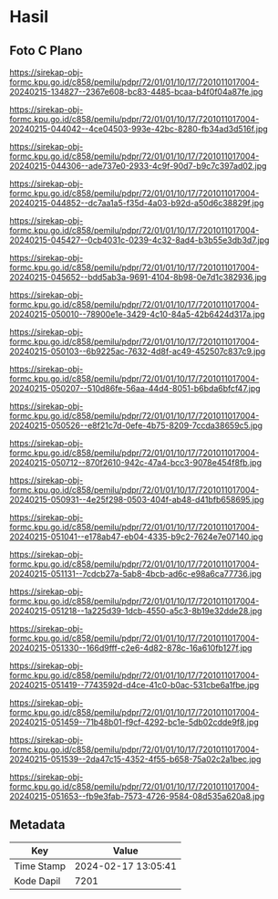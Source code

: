 # Hasil

## Foto C Plano

https://sirekap-obj-formc.kpu.go.id/c858/pemilu/pdpr/72/01/01/10/17/7201011017004-20240215-134827--2367e608-bc83-4485-bcaa-b4f0f04a87fe.jpg

https://sirekap-obj-formc.kpu.go.id/c858/pemilu/pdpr/72/01/01/10/17/7201011017004-20240215-044042--4ce04503-993e-42bc-8280-fb34ad3d516f.jpg

https://sirekap-obj-formc.kpu.go.id/c858/pemilu/pdpr/72/01/01/10/17/7201011017004-20240215-044306--ade737e0-2933-4c9f-90d7-b9c7c397ad02.jpg

https://sirekap-obj-formc.kpu.go.id/c858/pemilu/pdpr/72/01/01/10/17/7201011017004-20240215-044852--dc7aa1a5-f35d-4a03-b92d-a50d6c38829f.jpg

https://sirekap-obj-formc.kpu.go.id/c858/pemilu/pdpr/72/01/01/10/17/7201011017004-20240215-045427--0cb4031c-0239-4c32-8ad4-b3b55e3db3d7.jpg

https://sirekap-obj-formc.kpu.go.id/c858/pemilu/pdpr/72/01/01/10/17/7201011017004-20240215-045652--bdd5ab3a-9691-4104-8b98-0e7d1c382936.jpg

https://sirekap-obj-formc.kpu.go.id/c858/pemilu/pdpr/72/01/01/10/17/7201011017004-20240215-050010--78900e1e-3429-4c10-84a5-42b6424d317a.jpg

https://sirekap-obj-formc.kpu.go.id/c858/pemilu/pdpr/72/01/01/10/17/7201011017004-20240215-050103--6b9225ac-7632-4d8f-ac49-452507c837c9.jpg

https://sirekap-obj-formc.kpu.go.id/c858/pemilu/pdpr/72/01/01/10/17/7201011017004-20240215-050207--510d86fe-56aa-44d4-8051-b6bda6bfcf47.jpg

https://sirekap-obj-formc.kpu.go.id/c858/pemilu/pdpr/72/01/01/10/17/7201011017004-20240215-050526--e8f21c7d-0efe-4b75-8209-7ccda38659c5.jpg

https://sirekap-obj-formc.kpu.go.id/c858/pemilu/pdpr/72/01/01/10/17/7201011017004-20240215-050712--870f2610-942c-47a4-bcc3-9078e454f8fb.jpg

https://sirekap-obj-formc.kpu.go.id/c858/pemilu/pdpr/72/01/01/10/17/7201011017004-20240215-050931--4e25f298-0503-404f-ab48-d41bfb658695.jpg

https://sirekap-obj-formc.kpu.go.id/c858/pemilu/pdpr/72/01/01/10/17/7201011017004-20240215-051041--e178ab47-eb04-4335-b9c2-7624e7e07140.jpg

https://sirekap-obj-formc.kpu.go.id/c858/pemilu/pdpr/72/01/01/10/17/7201011017004-20240215-051131--7cdcb27a-5ab8-4bcb-ad6c-e98a6ca77736.jpg

https://sirekap-obj-formc.kpu.go.id/c858/pemilu/pdpr/72/01/01/10/17/7201011017004-20240215-051218--1a225d39-1dcb-4550-a5c3-8b19e32dde28.jpg

https://sirekap-obj-formc.kpu.go.id/c858/pemilu/pdpr/72/01/01/10/17/7201011017004-20240215-051330--166d9fff-c2e6-4d82-878c-16a610fb127f.jpg

https://sirekap-obj-formc.kpu.go.id/c858/pemilu/pdpr/72/01/01/10/17/7201011017004-20240215-051419--7743592d-d4ce-41c0-b0ac-531cbe6a1fbe.jpg

https://sirekap-obj-formc.kpu.go.id/c858/pemilu/pdpr/72/01/01/10/17/7201011017004-20240215-051459--71b48b01-f9cf-4292-bc1e-5db02cdde9f8.jpg

https://sirekap-obj-formc.kpu.go.id/c858/pemilu/pdpr/72/01/01/10/17/7201011017004-20240215-051539--2da47c15-4352-4f55-b658-75a02c2a1bec.jpg

https://sirekap-obj-formc.kpu.go.id/c858/pemilu/pdpr/72/01/01/10/17/7201011017004-20240215-051653--fb9e3fab-7573-4726-9584-08d535a620a8.jpg


## Metadata

| Key        | Value               |
| ---------- | ------------------- |
| Time Stamp | 2024-02-17 13:05:41 |
| Kode Dapil | 7201                |



